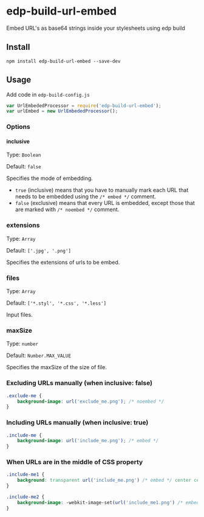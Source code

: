 # edp-build-url-embed

Embed URL's as base64 strings inside your stylesheets using edp build


## Install

```shell
npm install edp-build-url-embed --save-dev
```

## Usage

Add code in `edp-build-config.js`

```javascript
var UrlEmbededProcessor = require('edp-build-url-embed');
var urlEmbed = new UrlEmbededProcessor();
```


### Options

#### inclusive

Type: `Boolean`

Default: `false`

Specifies the mode of embedding.
* `true` (inclusive) means that you have to manually mark each URL that needs to be embedded using the `/* embed */` comment.
* `false` (exclusive) means that every URL is embedded, except those that are marked with `/* noembed */` comment.


### extensions

Type: `Array`

Default: `['.jpg', '.png']`

Specifies the extensions of urls to be embed.


### files

Type: `Array`

Default: `['*.styl', '*.css', '*.less']`

Input files.


### maxSize

Type: `number`

Default: `Number.MAX_VALUE`

Specifies the maxSize of the size of file.


### Excluding URLs manually (when inclusive: false)

```css
.exclude-me {
    background-image: url('exclude_me.png'); /* noembed */
}
```

### Including URLs manually (when inclusive: true)

```css
.include-me {
    background-image: url('include_me.png'); /* embed */
}
```

### When URLs are in the middle of CSS property

```css
.include-me1 {
    background: transparent url('include_me.png') /* embed */ center center no-repeat;
}

.include-me2 {
    background-image: -webkit-image-set(url('include_me1.png') /* embed */ 1x, url('include_me2.png') /* embed */ 2x);
}
```